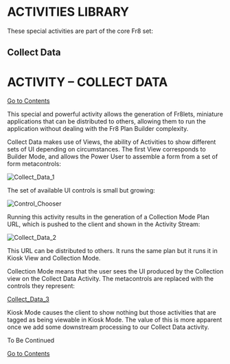 # ACTIVITIES LIBRARY

These special activities are part of the core Fr8 set:

## Collect Data

# ACTIVITY – COLLECT DATA
[Go to Contents](https://github.com/Fr8org/Fr8Core/blob/master/Docs/Home.md) 

This special and powerful activity allows the generation of Fr8lets, miniature applications that can be distributed to others, allowing them to run the application without dealing with the Fr8 Plan Builder complexity.

Collect Data makes use of Views, the ability of Activities to show different sets of UI depending on circumstances. The first View corresponds to Builder Mode, and allows the Power User to assemble a form from a set of form metacontrols:

![Collect_Data_1](https://github.com/Fr8org/Fr8Core/blob/master/Docs/img/ActivitiesLibrary_CollectData_1.png)

The set of available UI controls is small but growing:

![Control_Chooser](https://github.com/Fr8org/Fr8Core/blob/master/Docs/img/ActivitiesLibrary_Control_Chooser.png)

Running this activity results in the generation of a Collection Mode Plan URL, which is pushed to the client and shown in the Activity Stream:

![Collect_Data_2](https://github.com/Fr8org/Fr8Core/blob/master/Docs/img/ActivitiesLibrary_CollectData_2.png)

This URL can be distributed to others. It runs the same plan but it runs it in Kiosk View and Collection Mode.

Collection Mode means that the user sees the UI produced by the Collection view on the Collect Data Activity. The metacontrols are replaced with the controls they represent:

[Collect_Data_3](https://github.com/Fr8org/Fr8Core/blob/master/Docs/img/ActivitiesLibrary_CollectData_2.png)

Kiosk Mode causes the client to show nothing but those activities that are tagged as being viewable in Kiosk Mode. The value of this is more apparent once we add some downstream processing to our Collect Data activity.

To Be Continued

[Go to Contents](https://github.com/Fr8org/Fr8Core/blob/master/Docs/Home.md) 
